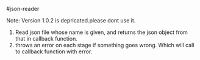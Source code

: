 #json-reader

Note: Version 1.0.2 is depricated.please dont use it.
1. Read json file whose name is given, and returns the json object from that in callback function.
2. throws an error on each stage if something goes wrong. Which will call to callback function with error.